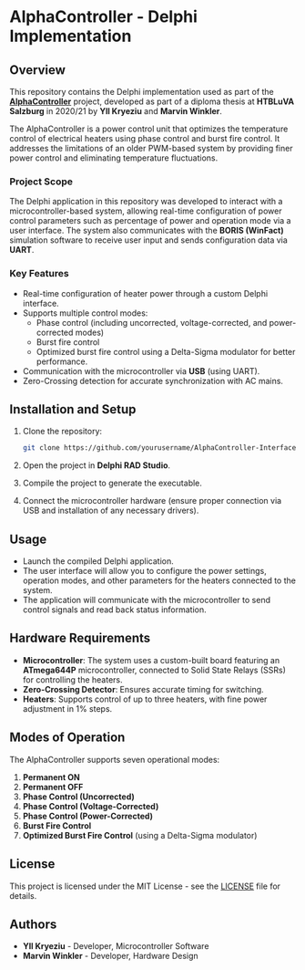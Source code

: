 # AlphaController - Delphi Implementation

## Overview

This repository contains the Delphi implementation used as part of the **[AlphaController](https://drive.google.com/file/d/19e3JAtkkvVFHQCaV6ak2ICiuk-VxShHx/view?usp=share_link)** project, developed as part of a diploma thesis at **HTBLuVA Salzburg** in 2020/21 by **Yll Kryeziu** and **Marvin Winkler**.

The AlphaController is a power control unit that optimizes the temperature control of electrical heaters using phase control and burst fire control. It addresses the limitations of an older PWM-based system by providing finer power control and eliminating temperature fluctuations.

### Project Scope

The Delphi application in this repository was developed to interact with a microcontroller-based system, allowing real-time configuration of power control parameters such as percentage of power and operation mode via a user interface. The system also communicates with the **BORIS (WinFact)** simulation software to receive user input and sends configuration data via **UART**.

### Key Features

- Real-time configuration of heater power through a custom Delphi interface.
- Supports multiple control modes:
  - Phase control (including uncorrected, voltage-corrected, and power-corrected modes)
  - Burst fire control
  - Optimized burst fire control using a Delta-Sigma modulator for better performance.
- Communication with the microcontroller via **USB** (using UART).
- Zero-Crossing detection for accurate synchronization with AC mains.
  
## Installation and Setup

1. Clone the repository:
    ```bash
    git clone https://github.com/yourusername/AlphaController-Interface.git
    ```
   
2. Open the project in **Delphi RAD Studio**.

3. Compile the project to generate the executable.

4. Connect the microcontroller hardware (ensure proper connection via USB and installation of any necessary drivers).

## Usage

- Launch the compiled Delphi application.
- The user interface will allow you to configure the power settings, operation modes, and other parameters for the heaters connected to the system.
- The application will communicate with the microcontroller to send control signals and read back status information.

## Hardware Requirements

- **Microcontroller**: The system uses a custom-built board featuring an **ATmega644P** microcontroller, connected to Solid State Relays (SSRs) for controlling the heaters.
- **Zero-Crossing Detector**: Ensures accurate timing for switching.
- **Heaters**: Supports control of up to three heaters, with fine power adjustment in 1% steps.

## Modes of Operation

The AlphaController supports seven operational modes:
1. **Permanent ON**
2. **Permanent OFF**
3. **Phase Control (Uncorrected)**
4. **Phase Control (Voltage-Corrected)**
5. **Phase Control (Power-Corrected)**
6. **Burst Fire Control**
7. **Optimized Burst Fire Control** (using a Delta-Sigma modulator)

## License

This project is licensed under the MIT License - see the [LICENSE](LICENSE) file for details.

## Authors

- **Yll Kryeziu** - Developer, Microcontroller Software
- **Marvin Winkler** - Developer, Hardware Design
